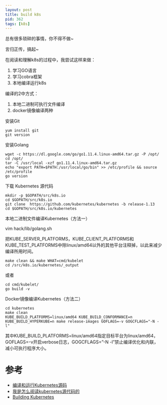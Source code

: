 ```yaml
---
layout: post
title: build k8s
pid: 362
tags: [k8s]
---
```


总有很多琐碎的事情，你不得不做~

言归正传，搞起~

在阅读和理解k8s的过程中，我尝试这样来做：

1. 学习GO语言
2. 学习cobra框架
3. 本地编译运行k8s

编译的2中方式：

1. 本地二进制可执行文件编译
2. docker镜像编译两种

安装Git

```shell
yum install git
git version
```

安装Golang
```shell
wget -c https://dl.google.com/go/go1.11.4.linux-amd64.tar.gz -P /opt/
cd /opt/
tar -C /usr/local -xzf go1.11.4.linux-amd64.tar.gz
echo "export PATH=$PATH:/usr/local/go/bin" >> /etc/profile && source /etc/profile
go version
```

下载 Kubernetes 源代码

```shell
mkdir -p $GOPATH/src/k8s.io
cd $GOPATH/src/k8s.io
git clone  https://github.com/kubernetes/kubernetes -b release-1.13
cd $GOPATH/src/k8s.io/kubernetes
```

本地二进制文件编译Kubernetes（方法一） 

vim hack/lib/golang.sh

把KUBE_SERVER_PLATFORMS，KUBE_CLIENT_PLATFORMS和KUBE_TEST_PLATFORMS中除linux/amd64以外的其他平台注释掉，以此来减少编译所用时间。

```shell
make clean && make WHAT=cmd/kubelet
cd /src/k8s.io/kubernetes/_output
```

或者 

```shell
cd cmd/kubelet/
go build -v
```

Docker镜像编译Kubernetes（方法二）

```shell
cd kubernetes
make clean
KUBE_BUILD_PLATFORMS=linux/amd64 KUBE_BUILD_CONFORMANCE=n KUBE_BUILD_HYPERKUBE=n make release-images GOFLAGS=-v GOGCFLAGS="-N -l"
```

其中KUBE_BUILD_PLATFORMS=linux/amd64指定目标平台为linux/amd64，GOFLAGS=-v开启verbose日志，GOGCFLAGS=”-N -l”禁止编译优化和内联，减小可执行程序大小。

# 参考

+ [编译和运行Kubernetes源码](https://xuchao918.github.io/2019/01/26/%E7%BC%96%E8%AF%91%E5%92%8C%E8%BF%90%E8%A1%8CKubernetes%E6%BA%90%E7%A0%81/)
+ [我是怎么阅读kubernetes源代码的](http://dockone.io/article/895)
+ [Building Kubernetes](https://github.com/kubernetes/kubernetes/tree/master/build/)